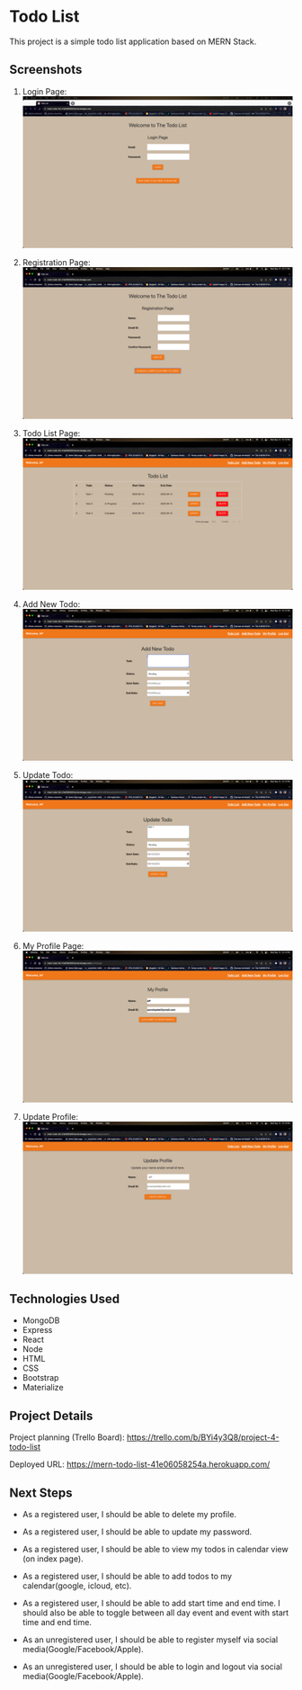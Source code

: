 # Todo List
This project is a simple todo list application based on MERN Stack.

## Screenshots
1) Login Page:
![Login Page](/public/images-for-readme/login-page.png/?raw=true)

2) Registration Page:
![Registration Page](/public/images-for-readme/registration-page.png/?raw=true)

3) Todo List Page:
![Todo List Pag](/public/images-for-readme/todo-list-page.png/?raw=true)

4) Add New Todo:
![Add New Todo](/public/images-for-readme/add-new-todo.png?raw=true)

5) Update Todo:
![Update Todo](/public/images-for-readme/update-todo.png/?raw=true)

6) My Profile Page:
![My Profile Page](/public/images-for-readme/my-profile.png/?raw=true)

7) Update Profile:
![Update Profile](/public/images-for-readme/update-profile.png/?raw=true)

## Technologies Used
- MongoDB
- Express
- React
- Node
- HTML
- CSS
- Bootstrap
- Materialize

## Project Details

Project planning (Trello Board): https://trello.com/b/BYi4y3Q8/project-4-todo-list


Deployed URL: https://mern-todo-list-41e06058254a.herokuapp.com/

## Next Steps

- As a registered user, I should be able to delete my profile.
- As a registered user, I should be able to update my password.
- As a registered user, I should be able to view my todos in calendar view (on index page).
- As a registered user, I should be able to add todos to my calendar(google, icloud, etc).
- As a registered user, I should be able to add start time and end time. I should also be able to toggle between all day event and event with start time and end time.

- As an unregistered user, I should be able to register myself via social media(Google/Facebook/Apple).
- As an unregistered user, I should be able to login and logout via social media(Google/Facebook/Apple).